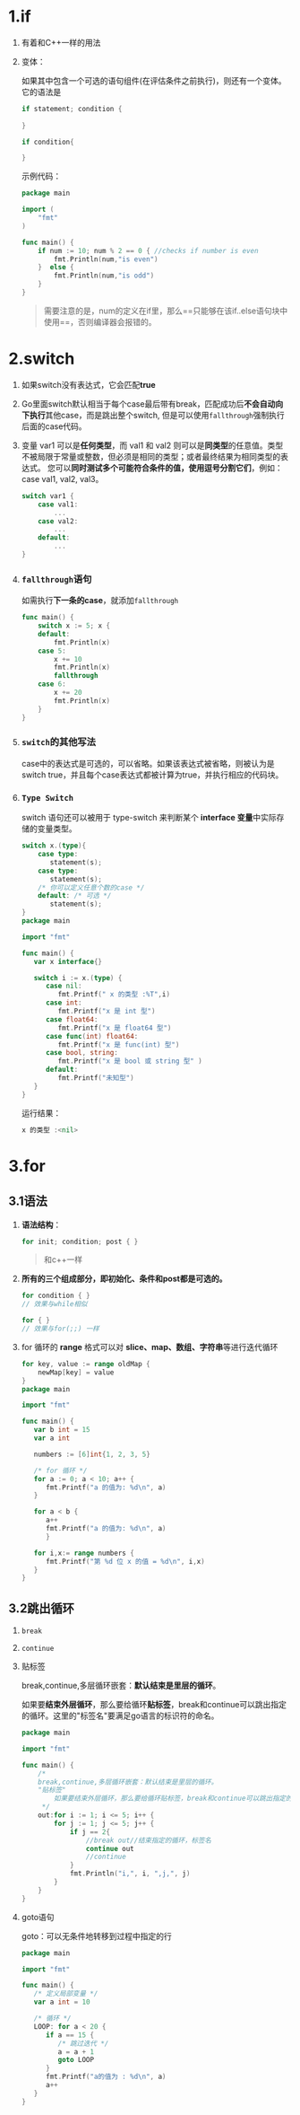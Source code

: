 # 1.if

1. 有着和C++一样的用法

2. 变体：

   如果其中包含一个可选的语句组件(在评估条件之前执行)，则还有一个变体。它的语法是

   ```go
   if statement; condition {  
       
   }
   
   if condition{
   
   }
   ```

   示例代码：

   ```go
   package main
   
   import (  
       "fmt"
   )
   
   func main() {  
       if num := 10; num % 2 == 0 { //checks if number is even
           fmt.Println(num,"is even") 
       }  else {
           fmt.Println(num,"is odd")
       }
   }
   ```

   > 需要注意的是，num的定义在if里，那么==只能够在该if..else语句块中使用==，否则编译器会报错的。



# 2.switch

1. 如果switch没有表达式，它会匹配**true**

2. Go里面switch默认相当于每个case最后带有break，匹配成功后**不会自动向下执行**其他case，而是跳出整个switch, 但是可以使用`fallthrough`强制执行后面的case代码。

3. 变量 var1 可以是**任何类型**，而 val1 和 val2 则可以是**同类型**的任意值。类型不被局限于常量或整数，但必须是相同的类型；或者最终结果为相同类型的表达式。
   您可以**同时测试多个可能符合条件的值，使用逗号分割它们**，例如：case val1, val2, val3。

   ```go
   switch var1 {
       case val1:
           ...
       case val2:
           ...
       default:
           ...
   }
   ```

4. ### `fallthrough`语句

   如需执行**下一条的case**，就添加`fallthrough`

   ```go
   func main() {
       switch x := 5; x {
       default:
           fmt.Println(x)
       case 5:
           x += 10
           fmt.Println(x)
           fallthrough
       case 6:
           x += 20
           fmt.Println(x)
       }
   }
   ```

5. ### `switch`的其他写法

   case中的表达式是可选的，可以省略。如果该表达式被省略，则被认为是switch true，并且每个case表达式都被计算为true，并执行相应的代码块。

6. ### `Type Switch`

   switch 语句还可以被用于 type-switch 来判断某个 **interface 变量**中实际存储的变量类型。

   ```go
   switch x.(type){
       case type:
          statement(s);      
       case type:
          statement(s); 
       /* 你可以定义任意个数的case */
       default: /* 可选 */
          statement(s);
   }
   package main
   
   import "fmt"
   
   func main() {
      var x interface{}
   
      switch i := x.(type) {
         case nil:      
            fmt.Printf(" x 的类型 :%T",i)                
         case int:      
            fmt.Printf("x 是 int 型")                       
         case float64:
            fmt.Printf("x 是 float64 型")           
         case func(int) float64:
            fmt.Printf("x 是 func(int) 型")                      
         case bool, string:
            fmt.Printf("x 是 bool 或 string 型" )       
         default:
            fmt.Printf("未知型")     
      }   
   }
   ```

   运行结果：

   ```go
   x 的类型 :<nil>
   ```



# 3.for

## 3.1语法

1. **语法结构**：

   ```go
   for init; condition; post { }
   ```

   > 和c++一样

2. **所有的三个组成部分，即初始化、条件和post都是可选的。**

   ```go
   for condition { }
   // 效果与while相似
   ```

   ```go
   for { }
   // 效果与for(;;) 一样
   ```

3. for 循环的 **range** 格式可以对 **slice、map、数组、字符串**等进行迭代循环

   ```go
   for key, value := range oldMap {
       newMap[key] = value
   }
   package main
   
   import "fmt"
   
   func main() {
      var b int = 15
      var a int
   
      numbers := [6]int{1, 2, 3, 5} 
   
      /* for 循环 */
      for a := 0; a < 10; a++ {
         fmt.Printf("a 的值为: %d\n", a)
      }
   
      for a < b {
         a++
         fmt.Printf("a 的值为: %d\n", a)
         }
   
      for i,x:= range numbers {
         fmt.Printf("第 %d 位 x 的值 = %d\n", i,x)
      }   
   }
   ```



## 3.2跳出循环

1. `break`

2. `continue`

3. 贴标签

   break,continue,多层循环嵌套：**默认结束是里层的循环**。

   如果要**结束外层循环**，那么要给循环**贴标签**，break和continue可以跳出指定的循环。这里的"标签名"要满足go语言的标识符的命名。

   ```go
   package main
   
   import "fmt"
   
   func main() {
       /*
       break,continue,多层循环嵌套：默认结束是里层的循环。
       "贴标签"
           如果要结束外层循环，那么要给循环贴标签，break和continue可以跳出指定的循环。
        */
       out:for i := 1; i <= 5; i++ {
           for j := 1; j <= 5; j++ {
               if j == 2{
                   //break out//结束指定的循环，标签名
                   continue out
                   //continue
               }
               fmt.Println("i,", i, ",j,", j)
           }
       }
   }
   ```

4. goto语句

   goto：可以无条件地转移到过程中指定的行

   ```go
   package main
   
   import "fmt"
   
   func main() {
      /* 定义局部变量 */
      var a int = 10
   
      /* 循环 */
      LOOP: for a < 20 {
         if a == 15 {
            /* 跳过迭代 */
            a = a + 1
            goto LOOP
         }
         fmt.Printf("a的值为 : %d\n", a)
         a++     
      }  
   }
   ```

